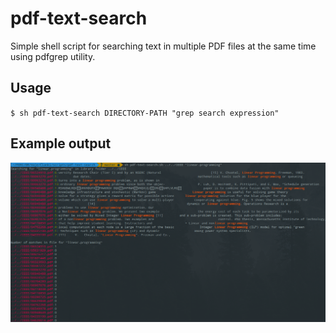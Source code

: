 # pdf-text-search
Simple shell script for searching text in multiple PDF files at the same time using pdfgrep utility.

## Usage
`$ sh pdf-text-search DIRECTORY-PATH "grep search expression"`

## Example output
![Showcase](https://raw.githubusercontent.com/DJakosa/pdf-text-search/master/showcase.png)
